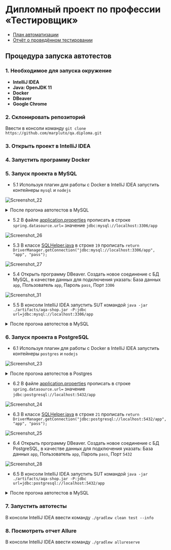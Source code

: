 # Дипломный проект по профессии «Тестировщик»
- [План автоматизации](https://github.com/marpluto/qa.diploma/blob/master/Plan.md)
- [Отчёт о проведённом тестировании](https://github.com/marpluto/qa.diploma/blob/master/report/Report.md)

## Процедура запуска автотестов
### 1. Необходимое для запуска окружение
- **IntelliJ IDEA**
- **Java: OpenJDK 11**
- **Docker**
- **DBeaver**
- **Google Chrome**

### 2. Склонировать репозиторий
Ввести в консоли команду `git clone https://github.com/marpluto/qa.diploma.git`

### 3. Открыть проект в IntelliJ IDEA

### 4. Запустить программу Docker

### 5. Запуск проекта в MySQL
- 5.1 Используя плагин для работы с Docker в IntelliJ IDEA запустить контейнеры `mysql` и `nodejs`

![Screenshot_22](https://github.com/marpluto/qa.diploma/assets/120597031/1017d250-e19b-401e-a47c-916d04539c6b)


<details><summary>После прогона автотестов в MySQL</summary>
  Завершить работу контейнеров командой Down
</details>


- 5.2 В файле [application.properties](application.properties) прописать в строке `spring.datasource.url=` значение `jdbc:mysql://localhost:3306/app`

![Screenshot_26](https://github.com/marpluto/qa.diploma/assets/120597031/b8cd8a0f-e341-4e1f-9ec3-1e09d82a6da9)

- 5.3 В классе [SQLHelper.java](src%2Ftest%2Fjava%2Fru%2Fnetology%2Fdata%2FSQLHelper.java) в строке `19` прописать `return DriverManager.getConnection("jdbc:mysql://localhost:3306/app", "app", "pass");`

![Screenshot_27](https://github.com/marpluto/qa.diploma/assets/120597031/b7ce788b-e81d-4250-bf8e-7630f1a7b7ef)


- 5.4 Открыть программу DBeaver. Создать новое соединение с БД MySQL, в качестве данных для подключения указать: База данных `app`, Пользователь `app`, Пароль `pass`, Порт `3306`

![Screenshot_31](https://github.com/marpluto/qa.diploma/assets/120597031/2c14be72-5509-4bf4-9f7c-31c8d64ca359)


- 5.5 В консоли IntelliJ IDEA запустить SUT командой `java -jar ./artifacts/aqa-shop.jar -P:jdbc url=jdbc:mysql://localhost:3306/app`
<details><summary>После прогона автотестов в MySQL</summary>
Завершить работу SUT, можно использовать сочетание клавиш ctrl+C (cmd+C для macOS).
</details> 

### 6. Запуск проекта в PostgreSQL
- 6.1 Используя плагин для работы с Docker в IntelliJ IDEA запустить контейнеры `postgres` и `nodejs`

![Screenshot_23](https://github.com/marpluto/qa.diploma/assets/120597031/d636f843-3b15-4099-ac5b-ae9ac5f8fa83)


<details><summary>После прогона автотестов в Postgres</summary>
Завершить работу контейнеров командой Down.
</details>

- 6.2 В файле [application.properties](application.properties) прописать в строке `spring.datasource.url=` значение `jdbc:postgresql://localhost:5432/app`

![Screenshot_24](https://github.com/marpluto/qa.diploma/assets/120597031/b908bb50-a13c-4a48-9247-5e6c5b63626b)


- 6.3 В классе [SQLHelper.java](src%2Ftest%2Fjava%2Fru%2Fnetology%2Fdata%2FSQLHelper.java) в строке `21` прописать `return DriverManager.getConnection("jdbc:postgresql://localhost:5432/app", "app", "pass");`

![Screenshot_25](https://github.com/marpluto/qa.diploma/assets/120597031/1e7f6711-5c7d-4d85-98ee-161388ba664b)


- 6.4 Открыть программу DBeaver. Создать новое соединение с БД PostgreSQL, в качестве данных для подключения указать: База данных `app`, Пользователь `app`, Пароль `pass`, Порт `5432`

![Screenshot_28](https://github.com/marpluto/qa.diploma/assets/120597031/dddcb3c6-a024-470a-b6c1-36d986094494)


- 6.5 В консоли IntelliJ IDEA запустить SUT командой `java -jar ./artifacts/aqa-shop.jar -P:jdbc url=jdbc:postgresql://localhost:5432/app`
<details><summary>После прогона автотестов в MySQL</summary>
Завершить работу SUT, можно использовать сочетание клавиш ctrl+C (cmd+C для macOS).
</details>

### 7. Запустить автотесты
В консоли IntelliJ IDEA ввести команду `./gradlew clean test --info`

### 8. Посмотреть отчет Allure
В консоли IntelliJ IDEA ввести команду `./gradlew allureserve`
